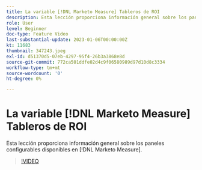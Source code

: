 ```yaml
---
title: La variable [!DNL Marketo Measure] Tableros de ROI
description: Esta lección proporciona información general sobre los paneles configurables disponibles en [!DNL Marketo Measure].
role: User
level: Beginner
doc-type: Feature Video
last-substantial-update: 2023-01-06T00:00:00Z
kt: 11683
thumbnail: 347243.jpeg
exl-id: d51370d5-07eb-4297-95f4-26b3a3868e8d
source-git-commit: 772ca501ddfe02d4c9f06580989d97d10d8c3334
workflow-type: tm+mt
source-wordcount: '0'
ht-degree: 0%

---
```


# La variable [!DNL Marketo Measure] Tableros de ROI

Esta lección proporciona información general sobre los paneles configurables disponibles en [!DNL Marketo Measure].

>[!VIDEO](https://video.tv.adobe.com/v/347243/?quality=12&learn=on)
